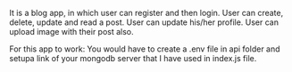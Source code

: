 It is a blog app, in which user can register and then login. User can create, delete, update and read a post. User can update his/her profile. User can upload image with their post also.

For this app to work:
              You would have to create a .env file in api folder and setupa link of your mongodb server that I have used in index.js file.
